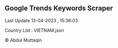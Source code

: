 

## Google Trends Keywords Scraper 
 
Last Update 13-04-2023 , 15:36:03

Country List :
VIETNAM.json



© Abdul Muttaqin 
